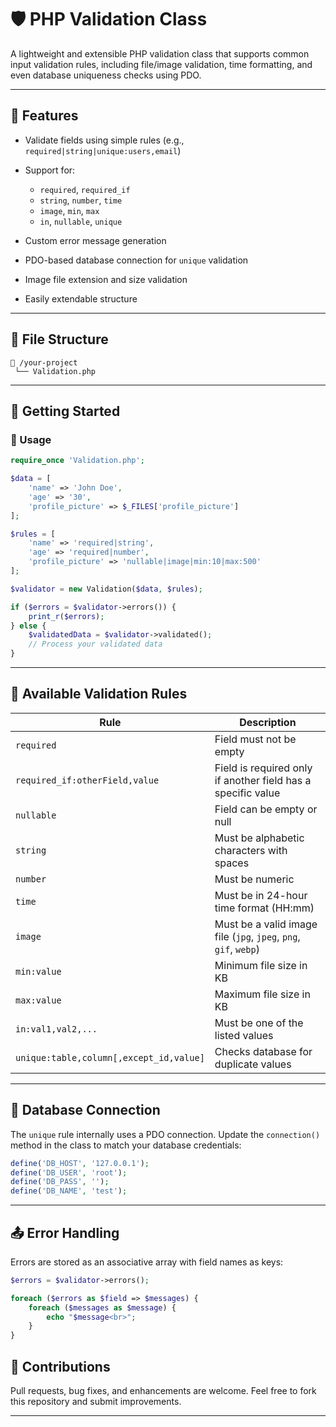 # 🛡️ PHP Validation Class

A lightweight and extensible PHP validation class that supports common input validation rules, including file/image validation, time formatting, and even database uniqueness checks using PDO.

---

## 📌 Features

* Validate fields using simple rules (e.g., `required|string|unique:users,email`)
* Support for:

  * `required`, `required_if`
  * `string`, `number`, `time`
  * `image`, `min`, `max`
  * `in`, `nullable`, `unique`
* Custom error message generation
* PDO-based database connection for `unique` validation
* Image file extension and size validation
* Easily extendable structure

---

## 📂 File Structure

```
📁 /your-project
 └── Validation.php
```

---

## 🚀 Getting Started

### 🔧 Usage

```php
require_once 'Validation.php';

$data = [
    'name' => 'John Doe',
    'age' => '30',
    'profile_picture' => $_FILES['profile_picture']
];

$rules = [
    'name' => 'required|string',
    'age' => 'required|number',
    'profile_picture' => 'nullable|image|min:10|max:500'
];

$validator = new Validation($data, $rules);

if ($errors = $validator->errors()) {
    print_r($errors);
} else {
    $validatedData = $validator->validated();
    // Process your validated data
}
```

---

## 📜 Available Validation Rules

| Rule                                    | Description                                                      |
| --------------------------------------- | ---------------------------------------------------------------- |
| `required`                              | Field must not be empty                                          |
| `required_if:otherField,value`          | Field is required only if another field has a specific value     |
| `nullable`                              | Field can be empty or null                                       |
| `string`                                | Must be alphabetic characters with spaces                        |
| `number`                                | Must be numeric                                                  |
| `time`                                  | Must be in 24-hour time format (HH\:mm)                          |
| `image`                                 | Must be a valid image file (`jpg`, `jpeg`, `png`, `gif`, `webp`) |
| `min:value`                             | Minimum file size in KB                                          |
| `max:value`                             | Maximum file size in KB                                          |
| `in:val1,val2,...`                      | Must be one of the listed values                                 |
| `unique:table,column[,except_id,value]` | Checks database for duplicate values                             |

---

## 💾 Database Connection

The `unique` rule internally uses a PDO connection. Update the `connection()` method in the class to match your database credentials:

```php
define('DB_HOST', '127.0.0.1');
define('DB_USER', 'root');
define('DB_PASS', '');
define('DB_NAME', 'test');
```

---

## 📤 Error Handling

Errors are stored as an associative array with field names as keys:

```php
$errors = $validator->errors();

foreach ($errors as $field => $messages) {
    foreach ($messages as $message) {
        echo "$message<br>";
    }
}
```

## 🤝 Contributions

Pull requests, bug fixes, and enhancements are welcome. Feel free to fork this repository and submit improvements.

---

